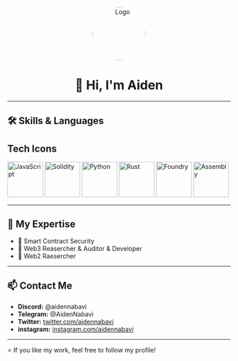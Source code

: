 <p align="center">
  <img src="https://avatars.githubusercontent.com/u/9919?s=280&v=4" alt="Logo" width="120" style="border-radius: 50%;" />
</p>

<h1 align="center">👋 Hi, I'm Aiden</h1>

---

## 🛠 Skills & Languages
##  Tech Icons

<p align="left">
  <!-- JavaScript -->
  <img src="https://cdn.jsdelivr.net/gh/devicons/devicon/icons/javascript/javascript-original.svg" alt="JavaScript" width="80" height="80"/>

  <!-- Solidity -->
  <img src="https://cdn.jsdelivr.net/gh/devicons/devicon/icons/solidity/solidity-original.svg" alt="Solidity" width="80" height="80"/>

  <!-- Python -->
  <img src="https://cdn.jsdelivr.net/gh/devicons/devicon/icons/python/python-original.svg" alt="Python" width="80" height="80"/>

  <!-- Rust -->
  <img src="https://cdn.jsdelivr.net/gh/devicons/devicon/icons/rust/rust-plain.svg" alt="Rust" width="80" height="80"/>

  <!-- Foundry -->
  <img src="https://brandeps.com/logo/F/Foundry-01.svg" alt="Foundry" width="80" height="80"/>

  <!-- Assembly -->
  <img src="https://www.svgrepo.com/show/373445/assembly.svg" alt="Assembly" width="80" height="80"/>
</p>


---

## 🔐 My Expertise
- 📍 Smart Contract Security  
- 📍 Web3 Reasercher & Auditor & Developer  
- 📍 Web2 Raesercher  

---

## 📫 Contact Me
- **Discord:** @aidennabavi  
- **Telegram:** @AidenNabavi  
- **Twitter:** [twitter.com/aidennabavi](https://twitter.com/)  
- **instagram:** [instagram.com/aidennabavi](https://instagram.com)  

---

⭐️ If you like my work, feel free to follow my profile!
